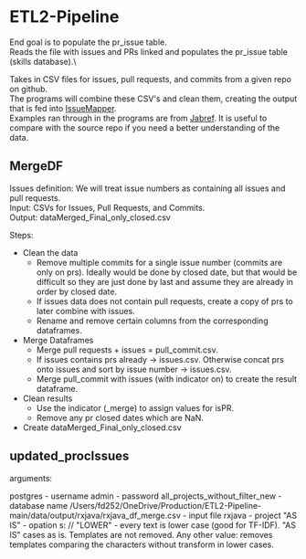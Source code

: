 # ETL2-Pipeline
End goal is to populate the pr_issue table.\
Reads the file with issues and PRs linked and populates the pr_issue table (skills database).\

Takes in CSV files for issues, pull requests, and commits from a given repo on github.\
The programs will combine these CSV's and clean them, creating the output that is fed into [IssueMapper](https://github.com/fabiojavamarcos/mapIssues2).\
Examples ran through in the programs are from [Jabref](https://github.com/JabRef/jabref). It is useful to compare with the source repo if you need a better understanding of the data.

## MergeDF
Issues definition: We will treat issue numbers as containing all issues and pull requests.\
Input: CSVs for Issues, Pull Requests, and Commits.\
Output: dataMerged_Final_only_closed.csv

Steps:

- Clean the data
  - Remove multiple commits for a single issue number (commits are only on prs). Ideally would be done by closed date, but that would be difficult so they are just done by last and assume they are already in order by closed date.
  - If issues data does not contain pull requests, create a copy of prs to later combine with issues.
  - Rename and remove certain columns from the corresponding dataframes.
- Merge Dataframes
  - Merge pull requests + issues = pull_commit.csv.
  - If issues contains prs already -> issues.csv. Otherwise concat prs onto issues and sort by issue number -> issues.csv.
  - Merge pull_commit with issues (with indicator on) to create the result dataframe.
- Clean results
  - Use the indicator (_merge) to assign values for isPR.
  - Remove any pr closed dates which are NaN.
- Create dataMerged_Final_only_closed.csv

## updated_procIssues
arguments:

postgres - username
admin - password
all_projects_without_filter_new - database name
/Users/fd252/OneDrive/Production/ETL2-Pipeline-main/data/output/rxjava/rxjava_df_merge.csv - input file
rxjava - project
"AS IS" - opation s: // "LOWER" - every text is lower case (good for TF-IDF). "AS IS" cases as is. Templates are not removed. Any other value: removes templates comparing the characters without transform in lower cases.
